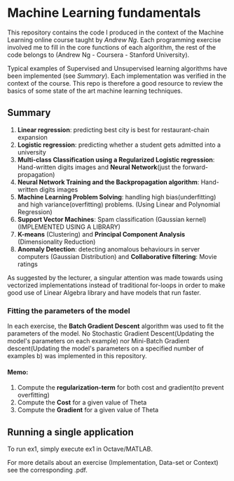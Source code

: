 # Machine Learning fundamentals

This repository contains the code I produced in the context of the Machine Learning online course taught by *Andrew Ng*.
Each programming exercise involved me to fill in the core functions of each algorithm, the rest of the code belongs to (Andrew Ng - Coursera - Stanford University).

Typical examples of Supervised and Unsupervised learning algorithms have been implemented (see *Summary*). Each implementation was verified in the context of the course. This repo is therefore a good resource to review the basics of some state of the art machine learning techniques.

## Summary

1. **Linear regression**: predicting best city is best for restaurant-chain expansion
2. **Logistic regression**: predicting whether a student gets admitted into a university
3. **Multi-class Classification using a Regularized Logistic regression**: Hand-written digits images and **Neural Network**(just the forward-propagation)
4. **Neural Network Training and the Backpropagation algorithm**: Hand-written digits images
5. **Machine Learning Problem Solving**: handling high bias(underfitting) and high variance(overfitting) problems. (Using Linear and Polynomial Regression)
6. **Support Vector Machines**: Spam classification (Gaussian kernel) (IMPLEMENTED USING A LIBRARY)
7. **K-means** (Clustering) and **Principal Component Analysis** (Dimensionality Reduction)
8. **Anomaly Detection**: detecting anomalous behaviours in server computers (Gaussian Distribution) and **Collaborative filtering**: Movie ratings

As suggested by the lecturer, a singular attention was made towards using vectorized implementations instead of traditional for-loops in order to make good use of Linear Algebra library and have models that run faster.

### Fitting the parameters of the model

In each exercise, the **Batch Gradient Descent** algorithm was used to fit the parameters of the model. No Stochastic Gradient Descent(Updating the model's parameters on each example) nor Mini-Batch Gradient descent(Updating the model's parameters on a specified number of examples b) was implemented in this repository.

#### Memo: 
1. Compute the **regularization-term** for both cost and gradient(to prevent overfitting)
2. Compute the **Cost** for a given value of Theta
3. Compute the **Gradient** for a given value of Theta


## Running a single application

To run ex1, simply execute ex1 in Octave/MATLAB.

For more details about an exercise (Implementation, Data-set or Context) see the corresponding .pdf.